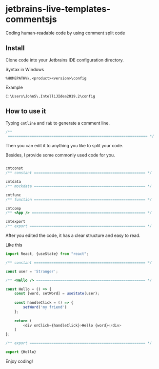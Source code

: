 # jetbrains-live-templates-commentsjs

Coding human-readable code by using comment split code

## Install 

Clone code into your Jetbrains IDE configuration directory.

Syntax in Windows

`%HOMEPATH%\.<product><version>\config`

Example

`C:\Users\JohnS\.IntelliJIdea2019.2\config`

## How to use it

Typing `cmtline` and `Tab` to generate a comment line.

```javascript
/** 
 ================================================================ */
```

Then you can edit it to anything you like to split your code.

Besides, I provide some commonly used code for you.

```javascript

cmtconst
/** constant =================================================== */

cmtdata
/** mockdata =================================================== */

cmtfunc
/** function =================================================== */

cmtcomp
/** <App /> ==================================================== */

cmtexport
/** export ===================================================== */
```

After you edited the code, it has a clear structure and easy to read.

Like this

```javascript
import React, {useState} from "react";

/** constant =================================================== */

const user = 'Stranger';

/** <Hello /> ================================================== */

const Hello = () => {
    const [word, setWord] = useState(user);
    
    const handleClick = () => {
        setWord('my friend')
    };
    
    return (
        <div onClick={handleClick}>Hello {word}</div>
    )
};

/** export ===================================================== */

export {Hello}
```

Enjoy coding!

